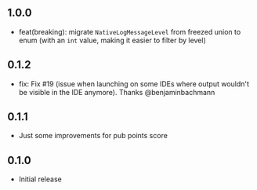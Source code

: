 ## 1.0.0

- feat(breaking): migrate `NativeLogMessageLevel` from freezed union to enum (with an `int` value, making it easier to filter by level)

## 0.1.2

- fix: Fix #19 (issue when launching on some IDEs where output wouldn't be visible in the IDE anymore). Thanks @benjaminbachmann

## 0.1.1

- Just some improvements for pub points score

## 0.1.0

- Initial release
